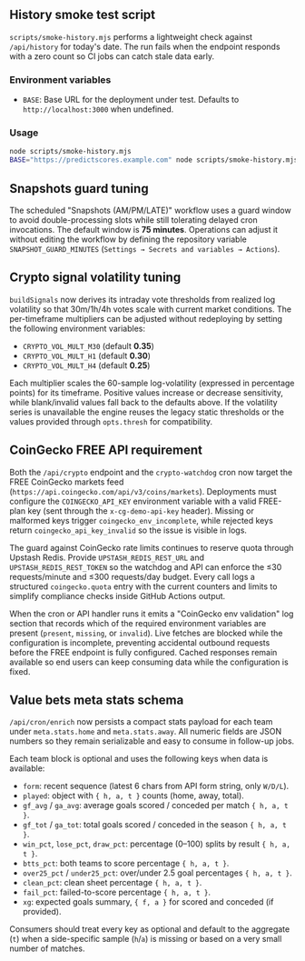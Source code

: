 ## History smoke test script

`scripts/smoke-history.mjs` performs a lightweight check against `/api/history` for today's date. The run fails when the endpoint responds with a zero count so CI jobs can catch stale data early.

### Environment variables

- `BASE`: Base URL for the deployment under test. Defaults to `http://localhost:3000` when undefined.

### Usage

```bash
node scripts/smoke-history.mjs
BASE="https://predictscores.example.com" node scripts/smoke-history.mjs
```

## Snapshots guard tuning

The scheduled "Snapshots (AM/PM/LATE)" workflow uses a guard window to avoid
double-processing slots while still tolerating delayed cron invocations. The
default window is **75 minutes**. Operations can adjust it without editing the
workflow by defining the repository variable `SNAPSHOT_GUARD_MINUTES`
(`Settings → Secrets and variables → Actions`).

## Crypto signal volatility tuning

`buildSignals` now derives its intraday vote thresholds from realized log
volatility so that 30m/1h/4h votes scale with current market conditions. The
per-timeframe multipliers can be adjusted without redeploying by setting the
following environment variables:

- `CRYPTO_VOL_MULT_M30` (default **0.35**)
- `CRYPTO_VOL_MULT_H1` (default **0.30**)
- `CRYPTO_VOL_MULT_H4` (default **0.25**)

Each multiplier scales the 60-sample log-volatility (expressed in percentage
points) for its timeframe. Positive values increase or decrease sensitivity,
while blank/invalid values fall back to the defaults above. If the volatility
series is unavailable the engine reuses the legacy static thresholds or the
values provided through `opts.thresh` for compatibility.

## CoinGecko FREE API requirement

Both the `/api/crypto` endpoint and the `crypto-watchdog` cron now target the
FREE CoinGecko markets feed (`https://api.coingecko.com/api/v3/coins/markets`).
Deployments must configure the `COINGECKO_API_KEY` environment variable with a
valid FREE-plan key (sent through the `x-cg-demo-api-key` header). Missing or
malformed keys trigger `coingecko_env_incomplete`, while rejected keys return
`coingecko_api_key_invalid` so the issue is visible in logs.

The guard against CoinGecko rate limits continues to reserve quota through
Upstash Redis. Provide `UPSTASH_REDIS_REST_URL` and `UPSTASH_REDIS_REST_TOKEN`
so the watchdog and API can enforce the ≤30 requests/minute and ≤300
requests/day budget. Every call logs a structured `coingecko.quota` entry with
the current counters and limits to simplify compliance checks inside GitHub
Actions output.

When the cron or API handler runs it emits a "CoinGecko env validation" log
section that records which of the required environment variables are present
(`present`, `missing`, or `invalid`). Live fetches are blocked while the
configuration is incomplete, preventing accidental outbound requests before the
FREE endpoint is fully configured. Cached responses remain available so end
users can keep consuming data while the configuration is fixed.

## Value bets meta stats schema

`/api/cron/enrich` now persists a compact stats payload for each team under
`meta.stats.home` and `meta.stats.away`. All numeric fields are JSON numbers so
they remain serializable and easy to consume in follow-up jobs.

Each team block is optional and uses the following keys when data is available:

- `form`: recent sequence (latest 6 chars from API form string, only `W/D/L`).
- `played`: object with `{ h, a, t }` counts (home, away, total).
- `gf_avg` / `ga_avg`: average goals scored / conceded per match `{ h, a, t }`.
- `gf_tot` / `ga_tot`: total goals scored / conceded in the season `{ h, a, t }`.
- `win_pct`, `lose_pct`, `draw_pct`: percentage (0–100) splits by result `{ h, a, t }`.
- `btts_pct`: both teams to score percentage `{ h, a, t }`.
- `over25_pct` / `under25_pct`: over/under 2.5 goal percentages `{ h, a, t }`.
- `clean_pct`: clean sheet percentage `{ h, a, t }`.
- `fail_pct`: failed-to-score percentage `{ h, a, t }`.
- `xg`: expected goals summary, `{ f, a }` for scored and conceded (if provided).

Consumers should treat every key as optional and default to the aggregate (`t`)
when a side-specific sample (`h`/`a`) is missing or based on a very small
number of matches.
